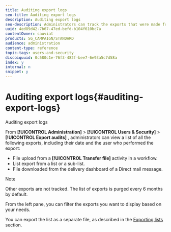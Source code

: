 ```yaml
---
title: Auditing export logs
seo-title: Auditing export logs
description: Auditing export logs
seo-description: Administrators can track the exports that were made from Adobe Campaign.
uuid: 4ed89d42-7b67-47ed-befd-b104f610bc7a
contentOwner: sauviat
products: SG_CAMPAIGN/STANDARD
audience: administration
content-type: reference
topic-tags: users-and-security
discoiquuid: 0c580c1e-76f3-482f-bee7-6e93a5c7d58a
index: y
internal: n
snippet: y
---
```


# Auditing export logs{#auditing-export-logs}

Auditing export logs

From **[!UICONTROL Administration]** > **[!UICONTROL Users & Security]** > **[!UICONTROL Export audits]** , administrators can view a list of all the following exports, including their date and the user who performed the export:

* File upload from a **[!UICONTROL Transfer file]** activity in a workflow.
* List export from a list or a sub-list.
* File downloaded from the delivery dashboard of a Direct mail message.

>[!NOTE]
>
>Other exports are not tracked. The list of exports is purged every 6 months by default.

From the left pane, you can filter the exports you want to display based on your needs.

You can export the list as a separate file, as described in the [Exporting lists](../../automating/using/exporting-lists.md) section.
